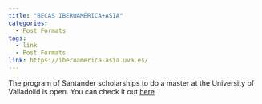 ```yaml
---
title: "BECAS IBEROAMÉRICA+ASIA"
categories:
  - Post Formats
tags:
  - link
  - Post Formats
link: https://iberoamerica-asia.uva.es/
---
```


The program of Santander scholarships to do a master at the University of Valladolid is open. You can check it out [here](https://iberoamerica-asia.uva.es/)